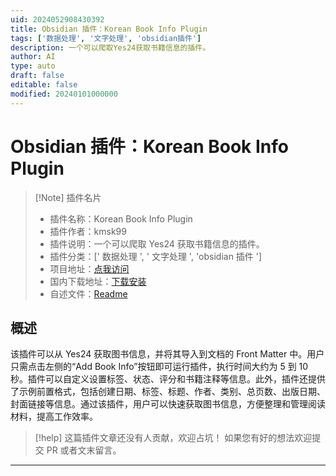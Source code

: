 ```yaml
---
uid: 2024052908430392
title: Obsidian 插件：Korean Book Info Plugin
tags: ['数据处理', '文字处理', 'obsidian插件']
description: 一个可以爬取Yes24获取书籍信息的插件。
author: AI
type: auto
draft: false
editable: false
modified: 20240101000000
---
```


# Obsidian 插件：Korean Book Info Plugin

> [!Note] 插件名片
> - 插件名称：Korean Book Info Plugin
> - 插件作者：kmsk99
> - 插件说明：一个可以爬取 Yes24 获取书籍信息的插件。
> - 插件分类：[' 数据处理 ', ' 文字处理 ', 'obsidian 插件 ']
> - 项目地址：[点我访问](https://github.com/kmsk99/kr-book-info-plugin)
> - 国内下载地址：[下载安装](https://pkmer.cn/products/plugin/pluginMarket/?kr-book-info-plugin)
> - 自述文件：[Readme](https://ghproxy.net/https://raw.githubusercontent.com/kmsk99/kr-book-info-plugin/master/README.md)

## 概述

该插件可以从 Yes24 获取图书信息，并将其导入到文档的 Front Matter 中。用户只需点击左侧的“Add Book Info”按钮即可运行插件，执行时间大约为 5 到 10 秒。插件可以自定义设置标签、状态、评分和书籍注释等信息。此外，插件还提供了示例前置格式，包括创建日期、标签、标题、作者、类别、总页数、出版日期、封面链接等信息。通过该插件，用户可以快速获取图书信息，方便整理和管理阅读材料，提高工作效率。

> [!help]
> 这篇插件文章还没有人贡献，欢迎占坑！
> 如果您有好的想法欢迎提交 PR 或者文末留言。

---



